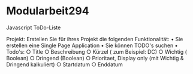 # Modularbeit294
Javascript ToDo-Liste

Projekt: 
Erstellen Sie für ihres Projekt die folgenden Funktionalität: 
	• Sie erstellen eine Single Page Application
	• Sie können TODO's suchen
	• Todo's:
		○ Title
		○ Beschreibung
		○ Kürzel ( zum Beispiel: DC)
		○ Wichtig ( Boolean)
		○ Dringend (Boolean)
		○ Prioritaet, Display only (mit Wichtig & Dringend kalkuliert)
		○ Startdatum
		○ Enddatum


